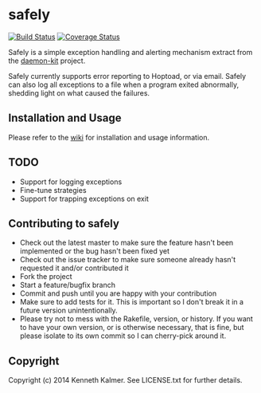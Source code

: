 # safely

[![Build Status](https://travis-ci.org/kennethkalmer/safely.png)](https://travis-ci.org/kennethkalmer/safely)
[![Coverage Status](https://coveralls.io/repos/kennethkalmer/safely/badge.png)](https://coveralls.io/r/kennethkalmer/safely)

Safely is a simple exception handling and alerting mechanism extract from the [daemon-kit](https://github.com/kennethkalmer/daemon-kit) project.

Safely currently supports error reporting to Hoptoad, or via email. Safely can also log all exceptions to a file when a program exited abnormally, shedding light on what caused the failures.

## Installation and Usage

Please refer to the [wiki](https://github.com/kennethkalmer/safely/wiki) for installation and usage information.

## TODO

* Support for logging exceptions
* Fine-tune strategies
* Support for trapping exceptions on exit

## Contributing to safely

* Check out the latest master to make sure the feature hasn't been implemented or the bug hasn't been fixed yet
* Check out the issue tracker to make sure someone already hasn't requested it and/or contributed it
* Fork the project
* Start a feature/bugfix branch
* Commit and push until you are happy with your contribution
* Make sure to add tests for it. This is important so I don't break it in a future version unintentionally.
* Please try not to mess with the Rakefile, version, or history. If you want to have your own version, or is otherwise necessary, that is fine, but please isolate to its own commit so I can cherry-pick around it.

## Copyright

Copyright (c) 2014 Kenneth Kalmer. See LICENSE.txt for
further details.

